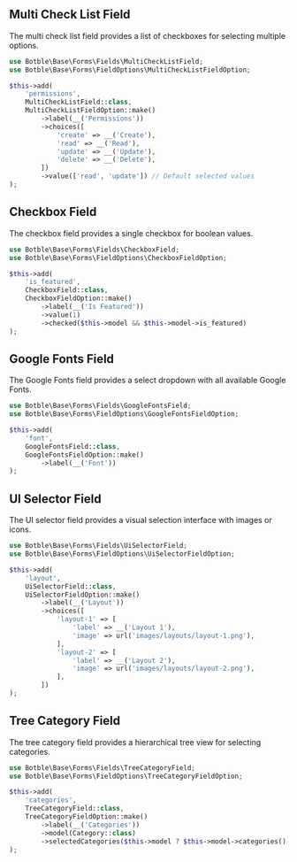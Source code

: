 ## Multi Check List Field

The multi check list field provides a list of checkboxes for selecting multiple options.

```php
use Botble\Base\Forms\Fields\MultiCheckListField;
use Botble\Base\Forms\FieldOptions\MultiCheckListFieldOption;

$this->add(
    'permissions', 
    MultiCheckListField::class, 
    MultiCheckListFieldOption::make()
        ->label(__('Permissions'))
        ->choices([
            'create' => __('Create'),
            'read' => __('Read'),
            'update' => __('Update'),
            'delete' => __('Delete'),
        ])
        ->value(['read', 'update']) // Default selected values
);
```

## Checkbox Field

The checkbox field provides a single checkbox for boolean values.

```php
use Botble\Base\Forms\Fields\CheckboxField;
use Botble\Base\Forms\FieldOptions\CheckboxFieldOption;

$this->add(
    'is_featured', 
    CheckboxField::class, 
    CheckboxFieldOption::make()
        ->label(__('Is Featured'))
        ->value(1)
        ->checked($this->model && $this->model->is_featured)
);
```

## Google Fonts Field

The Google Fonts field provides a select dropdown with all available Google Fonts.

```php
use Botble\Base\Forms\Fields\GoogleFontsField;
use Botble\Base\Forms\FieldOptions\GoogleFontsFieldOption;

$this->add(
    'font', 
    GoogleFontsField::class, 
    GoogleFontsFieldOption::make()
        ->label(__('Font'))
);
```

## UI Selector Field

The UI selector field provides a visual selection interface with images or icons.

```php
use Botble\Base\Forms\Fields\UiSelectorField;
use Botble\Base\Forms\FieldOptions\UiSelectorFieldOption;

$this->add(
    'layout', 
    UiSelectorField::class, 
    UiSelectorFieldOption::make()
        ->label(__('Layout'))
        ->choices([
            'layout-1' => [
                'label' => __('Layout 1'),
                'image' => url('images/layouts/layout-1.png'),
            ],
            'layout-2' => [
                'label' => __('Layout 2'),
                'image' => url('images/layouts/layout-2.png'),
            ],
        ])
);
```

## Tree Category Field

The tree category field provides a hierarchical tree view for selecting categories.

```php
use Botble\Base\Forms\Fields\TreeCategoryField;
use Botble\Base\Forms\FieldOptions\TreeCategoryFieldOption;

$this->add(
    'categories', 
    TreeCategoryField::class, 
    TreeCategoryFieldOption::make()
        ->label(__('Categories'))
        ->model(Category::class)
        ->selectedCategories($this->model ? $this->model->categories()->pluck('category_id')->all() : [])
);
```
